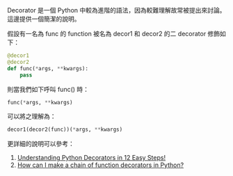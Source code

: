 Decorator 是一個 Python 中較為進階的語法，因為較難理解故常被提出來討論。這邊提供一個簡潔的說明。

假設有一名為 func 的 function 被名為 decor1 和 decor2 的二 decorator 修飾如下：

```python
@decor1
@decor2
def func(*args, **kwargs):
    pass
```

則當我們如下呼叫 func() 時：

```python
func(*args, **kwargs)
```

可以將之理解為：

```python
decor1(decor2(func))(*args, **kwargs)
```

更詳細的說明可以參考：

1. [Understanding Python Decorators in 12 Easy Steps!](http://simeonfranklin.com/blog/2012/jul/1/python-decorators-in-12-steps/)
2. [How can I make a chain of function decorators in Python?](http://stackoverflow.com/a/739679)